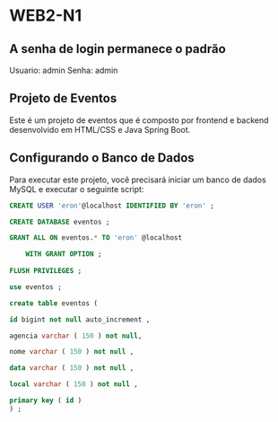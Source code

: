 # WEB2-N1

## A senha de login permanece o padrão 
Usuario: admin 
Senha: admin

## Projeto de Eventos

Este é um projeto de eventos que é composto por frontend e backend desenvolvido em HTML/CSS e Java Spring Boot.

## Configurando o Banco de Dados

Para executar este projeto, você precisará iniciar um banco de dados MySQL e executar o seguinte script:

```sql
CREATE USER 'eron'@localhost IDENTIFIED BY 'eron' ;

CREATE DATABASE eventos ;

GRANT ALL ON eventos.* TO 'eron' @localhost

    WITH GRANT OPTION ;
    
FLUSH PRIVILEGES ;

use eventos ;

create table eventos (

id bigint not null auto_increment ,

agencia varchar ( 150 ) not null,

nome varchar ( 150 ) not null ,

data varchar ( 150 ) not null ,

local varchar ( 150 ) not null ,

primary key ( id )
) ;
